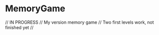# MemoryGame
// IN PROGRESS // My version memory game // Two first levels work, not finished yet //
